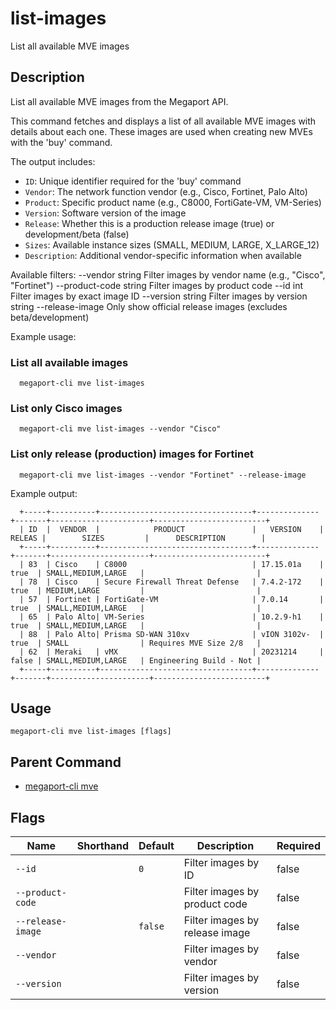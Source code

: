 # list-images

List all available MVE images

## Description

List all available MVE images from the Megaport API.

This command fetches and displays a list of all available MVE images with details
about each one. These images are used when creating new MVEs with the 'buy' command.

The output includes:
- `ID`: Unique identifier required for the 'buy' command
- `Vendor`: The network function vendor (e.g., Cisco, Fortinet, Palo Alto)
- `Product`: Specific product name (e.g., C8000, FortiGate-VM, VM-Series)
- `Version`: Software version of the image
- `Release`: Whether this is a production release image (true) or development/beta (false)
- `Sizes`: Available instance sizes (SMALL, MEDIUM, LARGE, X_LARGE_12)
- `Description`: Additional vendor-specific information when available

Available filters:
  --vendor string        Filter images by vendor name (e.g., "Cisco", "Fortinet")
  --product-code string  Filter images by product code
  --id int               Filter images by exact image ID
  --version string       Filter images by version string
  --release-image        Only show official release images (excludes beta/development)

Example usage:

### List all available images
```
  megaport-cli mve list-images

```

### List only Cisco images
```
  megaport-cli mve list-images --vendor "Cisco"

```

### List only release (production) images for Fortinet
```
  megaport-cli mve list-images --vendor "Fortinet" --release-image

```

Example output:
```
  +-----+----------+----------------------------------+--------------+-------+----------------------+-------------------------+
  | ID  |  VENDOR  |            PRODUCT               |   VERSION    | RELEAS |        SIZES         |      DESCRIPTION        |
  +-----+----------+----------------------------------+--------------+-------+----------------------+-------------------------+
  | 83  | Cisco    | C8000                            | 17.15.01a    | true  | SMALL,MEDIUM,LARGE   |                         |
  | 78  | Cisco    | Secure Firewall Threat Defense   | 7.4.2-172    | true  | MEDIUM,LARGE         |                         |
  | 57  | Fortinet | FortiGate-VM                     | 7.0.14       | true  | SMALL,MEDIUM,LARGE   |                         |
  | 65  | Palo Alto| VM-Series                        | 10.2.9-h1    | true  | SMALL,MEDIUM,LARGE   |                         |
  | 88  | Palo Alto| Prisma SD-WAN 310xv              | vION 3102v-  | true  | SMALL                | Requires MVE Size 2/8   |
  | 62  | Meraki   | vMX                              | 20231214     | false | SMALL,MEDIUM,LARGE   | Engineering Build - Not |
  +-----+----------+----------------------------------+--------------+-------+----------------------+-------------------------+

```



## Usage

```
megaport-cli mve list-images [flags]
```



## Parent Command

* [megaport-cli mve](megaport-cli_mve.md)




## Flags

| Name | Shorthand | Default | Description | Required |
|------|-----------|---------|-------------|----------|
| `--id` |  | `0` | Filter images by ID | false |
| `--product-code` |  |  | Filter images by product code | false |
| `--release-image` |  | `false` | Filter images by release image | false |
| `--vendor` |  |  | Filter images by vendor | false |
| `--version` |  |  | Filter images by version | false |



